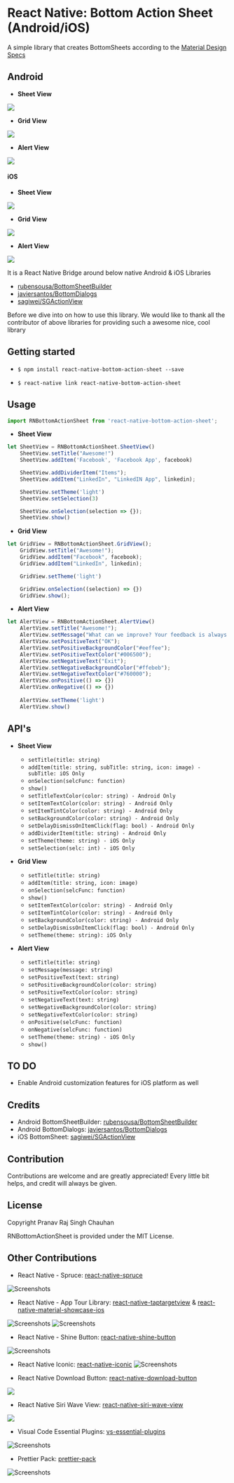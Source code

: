 
# React Native: Bottom Action Sheet (Android/iOS)

A simple library that creates BottomSheets according to the [Material Design Specs](https://material.google.com/components/bottom-sheets.html) 
## Android

- **Sheet View**

![](https://github.com/rubensousa/BottomSheetBuilder/raw/master/screens/normal_demo.gif)

- **Grid View**

![](https://github.com/rubensousa/BottomSheetBuilder/raw/master/screens/tablet_grid.png)

- **Alert View**

![](https://raw.githubusercontent.com/javiersantos/BottomDialogs/master/Screenshots/gif-1.gif)

#### iOS

- **Sheet View**

![](https://github.com/sagiwei/SGActionView/raw/master/sheet.png)

- **Grid View**

![](https://github.com/sagiwei/SGActionView/raw/master/grid.png)

- **Alert View**

![](https://github.com/sagiwei/SGActionView/raw/master/alert.png)

It is a React Native Bridge around below native Android & iOS Libraries

- [rubensousa/BottomSheetBuilder](https://github.com/rubensousa/BottomSheetBuilder)
- [javiersantos/BottomDialogs](https://github.com/javiersantos/BottomDialogs)
- [sagiwei/SGActionView](https://github.com/sagiwei/SGActionView)

Before we dive into on how to use this library. We would like to thank all the contributor of above libraries for providing such a awesome nice, cool library

## Getting started

- `$ npm install react-native-bottom-action-sheet --save`

- `$ react-native link react-native-bottom-action-sheet`


## Usage
```javascript
import RNBottomActionSheet from 'react-native-bottom-action-sheet';

```

- **Sheet View**
```javascript
let SheetView = RNBottomActionSheet.SheetView()
    SheetView.setTitle("Awesome!")
    SheetView.addItem('Facebook', 'Facebook App', facebook)

    SheetView.addDividerItem("Items");
    SheetView.addItem("LinkedIn", "LinkedIN App", linkedin);

    SheetView.setTheme('light')
    SheetView.setSelection(3)

    SheetView.onSelection(selection => {});
    SheetView.show()
```

- **Grid View**
```javascript
let GridView = RNBottomActionSheet.GridView();
    GridView.setTitle("Awesome!");
    GridView.addItem("Facebook", facebook);
    GridView.addItem("LinkedIn", linkedin);

    GridView.setTheme('light')

    GridView.onSelection((selection) => {})
    GridView.show();
```

- **Alert View**
```javascript
let AlertView = RNBottomActionSheet.AlertView()
    AlertView.setTitle("Awesome!");
    AlertView.setMessage("What can we improve? Your feedback is always welcome.");
    AlertView.setPositiveText("OK");
    AlertView.setPositiveBackgroundColor("#eeffee");
    AlertView.setPositiveTextColor("#006500");
    AlertView.setNegativeText("Exit");
    AlertView.setNegativeBackgroundColor("#ffebeb");
    AlertView.setNegativeTextColor("#760000");
    AlertView.onPositive(() => {})
    AlertView.onNegative(() => {})
    
    AlertView.setTheme('light')
    AlertView.show()
```

## API's

- **Sheet View**
	- `setTitle(title: string)`
	- `addItem(title: string, subTitle: string, icon: image) - subTitle: iOS Only`
	- `onSelection(selcFunc: function)`
	- `show()`
	- `setTitleTextColor(color: string) - Android Only` 
	- `setItemTextColor(color: string) - Android Only`
	- `setItemTintColor(color: string) - Android Only`
	- `setBackgroundColor(color: string) - Android Only`
	- `setDelayDismissOnItemClick(flag: bool) - Android Only`
	- `addDividerItem(title: string) - Android Only`
	- `setTheme(theme: string) - iOS Only`
	- `setSelection(selc: int) - iOS Only`

- **Grid View**
	- `setTitle(title: string)`
	- `addItem(title: string, icon: image)`
	- `onSelection(selcFunc: function)`
	- `show()`
	- `setItemTextColor(color: string) - Android Only`
	- `setItemTintColor(color: string) - Android Only`
	- `setBackgroundColor(color: string) - Android Only`
	- `setDelayDismissOnItemClick(flag: bool) - Android Only`
	- `setTheme(theme: string): iOS Only`

- **Alert View**
	- `setTitle(title: string)`
	- `setMessage(message: string)`
	- `setPositiveText(text: string)`
	- `setPositiveBackgroundColor(color: string)`
	- `setPositiveTextColor(color: string)`
	- `setNegativeText(text: string)`
	- `setNegativeBackgroundColor(color: string)`
	- `setNegativeTextColor(color: string)`
	- `onPositive(selcFunc: function)`
	- `onNegative(selcFunc: function)`
	- `setTheme(theme: string) - iOS Only`
	- `show()`

## TO DO
- Enable Android customization features for iOS platform as well

## Credits

- Android BottomSheetBuilder: [rubensousa/BottomSheetBuilder](https://github.com/rubensousa/BottomSheetBuilder)
- Android BottomDialogs: [javiersantos/BottomDialogs](https://github.com/javiersantos/BottomDialogs)
- iOS BottomSheet: [sagiwei/SGActionView](https://github.com/sagiwei/SGActionView)

## Contribution
Contributions are welcome and are greatly appreciated! Every little bit helps, and credit will always be given.

## License
Copyright Pranav Raj Singh Chauhan

RNBottomActionSheet is provided under the MIT License.



## Other Contributions
- React Native - Spruce: [react-native-spruce](https://github.com/prscX/react-native-spruce)

![Screenshots](https://github.com/willowtreeapps/spruce-ios/raw/master/imgs/extensibility-tests.gif)

- React Native - App Tour Library: [react-native-taptargetview](https://github.com/prscX/react-native-taptargetview) & [react-native-material-showcase-ios](https://github.com/prscX/react-native-material-showcase-ios)

![Screenshots](https://github.com/KeepSafe/TapTargetView/raw/master/.github/video.gif)
![Screenshots](https://github.com/aromajoin/material-showcase-ios/raw/master/art/material-showcase.gif?raw=true)

- React Native - Shine Button: [react-native-shine-button](https://github.com/prscX/react-native-shine-button)

![Screenshots](https://raw.githubusercontent.com/ChadCSong/ShineButton/master/demo_shine_others.gif)

- React Native Iconic: [react-native-iconic](https://github.com/prscX/react-native-iconic)
![Screenshots](https://camo.githubusercontent.com/b18993cbfe91de8abdc0019dc9a6cd44707eec21/68747470733a2f2f6431337961637572716a676172612e636c6f756466726f6e742e6e65742f75736572732f3338313133332f73637265656e73686f74732f313639363538302f766266706f70666c6174627574746f6e332e676966)

- React Native Download Button: [react-native-download-button](https://github.com/prscX/react-native-download-button)

![](https://github.com/fenjuly/ArrowDownloadButton/raw/master/screenshots/arrowdownloadbutton.gif)

- React Native Siri Wave View: [react-native-siri-wave-view](https://github.com/prscX/react-native-siri-wave-view)

![](https://cdn.dribbble.com/users/341264/screenshots/2203511/wave.gif)

- Visual Code Essential Plugins: [vs-essential-plugins](https://github.com/prscX/vs-essential-plugins)

![Screenshots](https://pbs.twimg.com/profile_images/922911523328081920/jEKFRPKV_400x400.jpg)

- Prettier Pack: [prettier-pack](https://github.com/prscX/prettier-pack)

![Screenshots](https://raw.githubusercontent.com/prettier/prettier-logo/master/images/prettier-banner-light.png)
